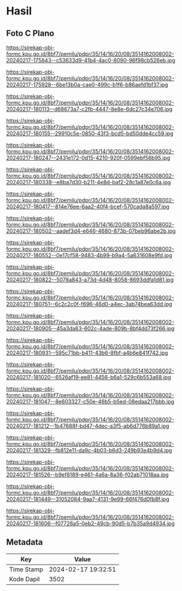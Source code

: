 # Hasil

## Foto C Plano

https://sirekap-obj-formc.kpu.go.id/8bf7/pemilu/pdpr/35/14/16/20/08/3514162008002-20240217-175843--c53633d9-41b4-4ac0-8090-96f98cb526eb.jpg

https://sirekap-obj-formc.kpu.go.id/8bf7/pemilu/pdpr/35/14/16/20/08/3514162008002-20240217-175928--6be13b0a-cae0-499c-b1f6-b86aefd1bf37.jpg

https://sirekap-obj-formc.kpu.go.id/8bf7/pemilu/pdpr/35/14/16/20/08/3514162008002-20240217-180113--d68673a7-c2fb-4447-8e8e-6dc27c34e706.jpg

https://sirekap-obj-formc.kpu.go.id/8bf7/pemilu/pdpr/35/14/16/20/08/3514162008002-20240217-180155--29910c5e-0850-43f3-bcd5-bd50dde4cc59.jpg

https://sirekap-obj-formc.kpu.go.id/8bf7/pemilu/pdpr/35/14/16/20/08/3514162008002-20240217-180247--2431e172-0d15-4210-920f-0599ebf56b95.jpg

https://sirekap-obj-formc.kpu.go.id/8bf7/pemilu/pdpr/35/14/16/20/08/3514162008002-20240217-180338--e8ba7d30-b211-4e8d-baf2-28c1a87e0c6a.jpg

https://sirekap-obj-formc.kpu.go.id/8bf7/pemilu/pdpr/35/14/16/20/08/3514162008002-20240217-180417--814e76ee-6aa2-40f4-bcef-570cada8a597.jpg

https://sirekap-obj-formc.kpu.go.id/8bf7/pemilu/pdpr/35/14/16/20/08/3514162008002-20240217-180502--aadef3d4-e646-4680-873b-07beb96abe2b.jpg

https://sirekap-obj-formc.kpu.go.id/8bf7/pemilu/pdpr/35/14/16/20/08/3514162008002-20240217-180552--0e17cf58-9483-4b99-b9a4-5a631608e9fd.jpg

https://sirekap-obj-formc.kpu.go.id/8bf7/pemilu/pdpr/35/14/16/20/08/3514162008002-20240217-180822--5078a843-a73d-4d48-8058-8693ddfa1d81.jpg

https://sirekap-obj-formc.kpu.go.id/8bf7/pemilu/pdpr/35/14/16/20/08/3514162008002-20240217-180751--6c2c2c0f-f696-46d0-a4ec-3ab74bea63dd.jpg

https://sirekap-obj-formc.kpu.go.id/8bf7/pemilu/pdpr/35/14/16/20/08/3514162008002-20240217-180905--45a3da63-602c-4ade-809b-8bf4dd73f266.jpg

https://sirekap-obj-formc.kpu.go.id/8bf7/pemilu/pdpr/35/14/16/20/08/3514162008002-20240217-180931--595c71bb-b411-43b6-8fbf-a4b6e841f742.jpg

https://sirekap-obj-formc.kpu.go.id/8bf7/pemilu/pdpr/35/14/16/20/08/3514162008002-20240217-181020--6526af19-ee81-4456-b6a1-529c6b553a68.jpg

https://sirekap-obj-formc.kpu.go.id/8bf7/pemilu/pdpr/35/14/16/20/08/3514162008002-20240217-181047--8e603327-c50e-46b5-b5ed-08edaa217bbb.jpg

https://sirekap-obj-formc.kpu.go.id/8bf7/pemilu/pdpr/35/14/16/20/08/3514162008002-20240217-181212--1b47688f-bd47-4dec-a3f5-ab6d776b89a1.jpg

https://sirekap-obj-formc.kpu.go.id/8bf7/pemilu/pdpr/35/14/16/20/08/3514162008002-20240217-181329--fb812e11-da9c-4b03-b6d3-249b93e4b9d4.jpg

https://sirekap-obj-formc.kpu.go.id/8bf7/pemilu/pdpr/35/14/16/20/08/3514162008002-20240217-181526--b9ef8189-e461-4a6a-8a36-f02ab71018aa.jpg

https://sirekap-obj-formc.kpu.go.id/8bf7/pemilu/pdpr/35/14/16/20/08/3514162008002-20240217-181449--31052084-9aa7-4131-9e99-66f476d0fb8f.jpg

https://sirekap-obj-formc.kpu.go.id/8bf7/pemilu/pdpr/35/14/16/20/08/3514162008002-20240217-181606--f07726a5-0eb2-49cb-90d5-b7b35a9d4934.jpg


## Metadata

| Key        | Value               |
| ---------- | ------------------- |
| Time Stamp | 2024-02-17 19:32:51 |
| Kode Dapil | 3502                |



